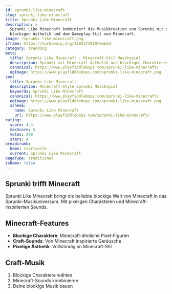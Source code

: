 ```yaml
---
id: sprunki-like-minecraft
slug: sprunki-like-minecraft
title: Sprunki Like Minecraft
description: >
  Sprunki Like Minecraft kombiniert die Musikkreation von Sprunki mit der
  blockigen Ästhetik und dem Gameplay-Stil von Minecraft.
image: /sprunki-like-minecraft.png
iframe: https://turbowarp.org/1105173019/embed
category: trending
meta:
  title: Sprunki Like Minecraft - Minecraft-Stil Musikspiel
  description: Sprunki mit Minecraft-Ästhetik und blockigen Charakteren
  canonical: https://www.playfiddlebops.com/sprunki-like-minecraft/
  ogImage: https://www.playfiddlebops.com/sprunki-like-minecraft.png
seo:
  title: Sprunki Like Minecraft
  description: Minecraft-Style Sprunki Musikspiel
  keywords: Sprunki Like Minecraft
  canonical: https://www.playfiddlebops.com/sprunki-like-minecraft/
  ogImage: https://www.playfiddlebops.com/sprunki-like-minecraft.png
  schema:
    name: Sprunki Like Minecraft
    url: https://www.playfiddlebops.com/sprunki-like-minecraft/
rating:
  score: 4.4
  maxScore: 5
  votes: 298
  stars: 4
breadcrumb:
  home: startseite
  current: Sprunki Like Minecraft
pageType: traditional
isDemo: false
---
```


## Sprunki trifft Minecraft

Sprunki Like Minecraft bringt die beliebte blockige Welt von Minecraft in das Sprunki-Musikuniversum. Mit pixeligen Charakteren und Minecraft-inspirierten Sounds.

## Minecraft-Features
- **Blockige Charaktere**: Minecraft-ähnliche Pixel-Figuren
- **Craft-Sounds**: Von Minecraft inspirierte Geräusche
- **Pixelige Ästhetik**: Vollständig im Minecraft-Stil

## Craft-Musik
1. Blockige Charaktere wählen
2. Minecraft-Sounds kombinieren
3. Deine blockige Musik bauen